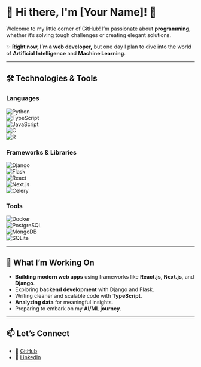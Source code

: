 # 🌟 Hi there, I'm **[Your Name]**! 👋  

Welcome to my little corner of GitHub! I’m passionate about **programming**, whether it’s solving tough challenges or creating elegant solutions.  

✨ **Right now, I’m a web developer,** but one day I plan to dive into the world of **Artificial Intelligence** and **Machine Learning**.  

---

## 🛠️ **Technologies & Tools**  

### **Languages**  
![Python](https://img.shields.io/badge/Python-3776AB?style=for-the-badge&logo=python&logoColor=white)  
![TypeScript](https://img.shields.io/badge/TypeScript-3178C6?style=for-the-badge&logo=typescript&logoColor=white)  
![JavaScript](https://img.shields.io/badge/JavaScript-F7DF1E?style=for-the-badge&logo=javascript&logoColor=black)  
![C](https://img.shields.io/badge/C-00599C?style=for-the-badge&logo=c&logoColor=white)  
![R](https://img.shields.io/badge/R-276DC3?style=for-the-badge&logo=r&logoColor=white)  

### **Frameworks & Libraries**  
![Django](https://img.shields.io/badge/Django-092E20?style=for-the-badge&logo=django&logoColor=white)  
![Flask](https://img.shields.io/badge/Flask-000000?style=for-the-badge&logo=flask&logoColor=white)  
![React](https://img.shields.io/badge/React-61DAFB?style=for-the-badge&logo=react&logoColor=black)  
![Next.js](https://img.shields.io/badge/Next.js-000000?style=for-the-badge&logo=nextdotjs&logoColor=white)  
![Celery](https://img.shields.io/badge/Celery-37814A?style=for-the-badge&logo=celery&logoColor=white)  

### **Tools**  
![Docker](https://img.shields.io/badge/Docker-2496ED?style=for-the-badge&logo=docker&logoColor=white)  
![PostgreSQL](https://img.shields.io/badge/PostgreSQL-336791?style=for-the-badge&logo=postgresql&logoColor=white)  
![MongoDB](https://img.shields.io/badge/MongoDB-47A248?style=for-the-badge&logo=mongodb&logoColor=white)  
![SQLite](https://img.shields.io/badge/SQLite-003B57?style=for-the-badge&logo=sqlite&logoColor=white)  

---

## 🌱 **What I’m Working On**  
- **Building modern web apps** using frameworks like **React.js**, **Next.js**, and **Django**.  
- Exploring **backend development** with Django and Flask.  
- Writing cleaner and scalable code with **TypeScript**.  
- **Analyzing data** for meaningful insights.  
- Preparing to embark on my **AI/ML journey**.  

---

## 📫 **Let’s Connect**  
- 🔗 [GitHub](https://github.com/novice000)  
- 💼 [LinkedIn](https://www.linkedin.com/in/yourname)  
